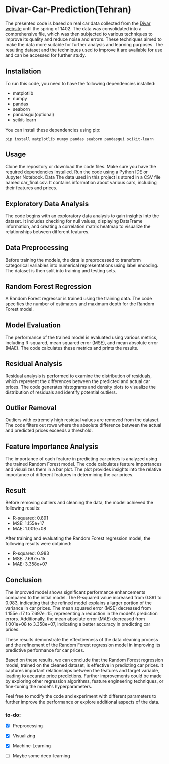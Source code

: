 # Divar-Car-Prediction(Tehran)
The presented code is based on real car data collected from the [Divar website](https://divar.ir/s/tehran/vehicles) until the spring of 1402. The data was consolidated into a comprehensive file, which was then subjected to various techniques to improve its quality and reduce noise and errors. These techniques aimed to make the data more suitable for further analysis and learning purposes. The resulting dataset and the techniques used to improve it are available for use and can be accessed for further study.
## Installation
To run this code, you need to have the following dependencies installed:

- matplotlib
- numpy
- pandas
- seaborn
- pandasgui(optional)
- scikit-learn
  
You can install these dependencies using pip:
```
pip install matplotlib numpy pandas seaborn pandasgui scikit-learn
```
## Usage
Clone the repository or download the code files.
Make sure you have the required dependencies installed.
Run the code using a Python IDE or Jupyter Notebook.
Data
The data used in this project is stored in a CSV file named car_final.csv. It contains information about various cars, including their features and prices.

## Exploratory Data Analysis
The code begins with an exploratory data analysis to gain insights into the dataset. It includes checking for null values, displaying DataFrame information, and creating a correlation matrix heatmap to visualize the relationships between different features.

## Data Preprocessing
Before training the models, the data is preprocessed to transform categorical variables into numerical representations using label encoding. The dataset is then split into training and testing sets.

## Random Forest Regression
A Random Forest regressor is trained using the training data. The code specifies the number of estimators and maximum depth for the Random Forest model.

## Model Evaluation
The performance of the trained model is evaluated using various metrics, including R-squared, mean squared error (MSE), and mean absolute error (MAE). The code calculates these metrics and prints the results.

## Residual Analysis
Residual analysis is performed to examine the distribution of residuals, which represent the differences between the predicted and actual car prices. The code generates histograms and density plots to visualize the distribution of residuals and identify potential outliers.

## Outlier Removal
Outliers with extremely high residual values are removed from the dataset. The code filters out rows where the absolute difference between the actual and predicted prices exceeds a threshold.

## Feature Importance Analysis
The importance of each feature in predicting car prices is analyzed using the trained Random Forest model. The code calculates feature importances and visualizes them in a bar plot. The plot provides insights into the relative importance of different features in determining the car prices.

## Result
Before removing outliers and cleaning the data, the model achieved the following results:

- R-squared: 0.891
- MSE: 1.155e+17
- MAE: 1.001e+08

After training and evaluating the Random Forest regression model, the following results were obtained:

- R-squared: 0.983
- MSE: 7.697e+15
- MAE: 3.358e+07
## Conclusion
The improved model shows significant performance enhancements compared to the initial model. The R-squared value increased from 0.891 to 0.983, indicating that the refined model explains a larger portion of the variance in car prices. The mean squared error (MSE) decreased from 1.155e+17 to 7.697e+15, representing a reduction in the model's prediction errors. Additionally, the mean absolute error (MAE) decreased from 1.001e+08 to 3.358e+07, indicating a better accuracy in predicting car prices.

These results demonstrate the effectiveness of the data cleaning process and the refinement of the Random Forest regression model in improving its predictive performance for car prices.

Based on these results, we can conclude that the Random Forest regression model, trained on the cleaned dataset, is effective in predicting car prices. It captures important relationships between the features and target variable, leading to accurate price predictions. Further improvements could be made by exploring other regression algorithms, feature engineering techniques, or fine-tuning the model's hyperparameters.

Feel free to modify the code and experiment with different parameters to further improve the performance or explore additional aspects of the data.
### to-do:
- [x] Preprocessing
- [x] Visualizing
- [x] Machine-Learning
- [ ] Maybe some deep-learning

